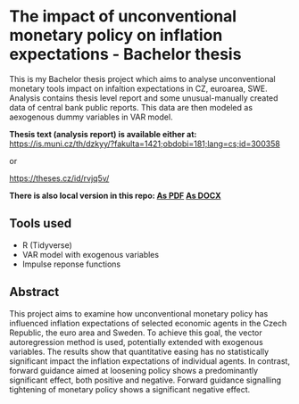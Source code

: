 # The impact of unconventional monetary policy on inflation expectations - Bachelor thesis

This is my Bachelor thesis project which aims to analyse unconventional monetary tools impact on infaltion expectations in CZ, euroarea, SWE. Analysis contains thesis level report and some unusual-manually created data of central bank public reports. This data are then modeled as aexogenous dummy variables in VAR model.

**Thesis text (analysis report) is available either at:**
https://is.muni.cz/th/dzkyy/?fakulta=1421;obdobi=181;lang=cs;id=300358

or

https://theses.cz/id/rvjq5v/

**There is also local version in this repo: [As PDF](/Vliv_nekonvencni_monetarni_politiky_na_inflacni_ocekavani.pdf) [As DOCX](/Vliv_nekonvencni_monetarni_politiky_na_inflacni_ocekavani.docx)**


## Tools used
- R (Tidyverse)
- VAR model with exogenous variables
- Impulse reponse functions


## Abstract
This project aims to examine how unconventional monetary policy has influenced inflation expectations of selected economic agents in the Czech Republic, the euro area and Sweden. To achieve this goal, the vector autoregression method is used, potentially extended with exogenous variables. The results show that quantitative easing has no statistically significant impact the inflation expectations of individual agents. In contrast, forward guidance aimed at loosening policy shows a predominantly significant effect, both positive and negative. Forward guidance signalling tightening of monetary policy shows a significant negative effect.

